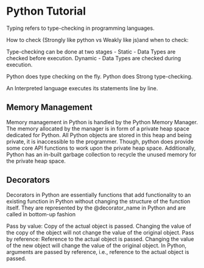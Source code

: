 # Python Tutorial

Typing refers to type-checking in programming languages.

How to check (Strongly like python vs Weakly like js)and when to check:

Type-checking can be done at two stages -
Static - Data Types are checked before execution.
Dynamic - Data Types are checked during execution.

Python does type checking on the fly.
Python does Strong type-checking.

An Interpreted language executes its statements line by line.

## Memory Management
Memory management in Python is handled by the Python Memory Manager. 
The memory allocated by the manager is in form of a private heap space dedicated for Python. 
All Python objects are stored in this heap and being private, it is inaccessible to the programmer. 
Though, python does provide some core API functions to work upon the private heap space.
Additionally, Python has an in-built garbage collection to recycle the unused memory for the private heap space.

## Decorators
Decorators in Python are essentially functions that add functionality to an existing function in Python without changing the structure of the function itself. They are represented by the @decorator_name in Python and are called in bottom-up fashion

Pass by value: Copy of the actual object is passed. Changing the value of the copy of the object will not change the value of the original object.
Pass by reference: Reference to the actual object is passed. Changing the value of the new object will change the value of the original object.
In Python, arguments are passed by reference, i.e., reference to the actual object is passed.


